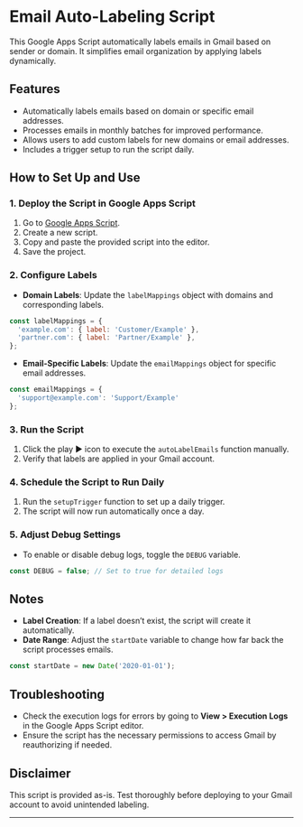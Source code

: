 
# Email Auto-Labeling Script

This Google Apps Script automatically labels emails in Gmail based on sender or domain. It simplifies email organization by applying labels dynamically.

## Features
- Automatically labels emails based on domain or specific email addresses.
- Processes emails in monthly batches for improved performance.
- Allows users to add custom labels for new domains or email addresses.
- Includes a trigger setup to run the script daily.

## How to Set Up and Use

### 1. Deploy the Script in Google Apps Script
1. Go to [Google Apps Script](https://script.google.com/).
2. Create a new script.
3. Copy and paste the provided script into the editor.
4. Save the project.

### 2. Configure Labels
- **Domain Labels**: Update the `labelMappings` object with domains and corresponding labels.
```javascript
const labelMappings = {
  'example.com': { label: 'Customer/Example' },
  'partner.com': { label: 'Partner/Example' },
};
```

- **Email-Specific Labels**: Update the `emailMappings` object for specific email addresses.
```javascript
const emailMappings = {
  'support@example.com': 'Support/Example'
};
```

### 3. Run the Script
1. Click the play ▶️ icon to execute the `autoLabelEmails` function manually.
2. Verify that labels are applied in your Gmail account.

### 4. Schedule the Script to Run Daily
1. Run the `setupTrigger` function to set up a daily trigger.
2. The script will now run automatically once a day.

### 5. Adjust Debug Settings
- To enable or disable debug logs, toggle the `DEBUG` variable.
```javascript
const DEBUG = false; // Set to true for detailed logs
```

## Notes
- **Label Creation**: If a label doesn’t exist, the script will create it automatically.
- **Date Range**: Adjust the `startDate` variable to change how far back the script processes emails.
```javascript
const startDate = new Date('2020-01-01');
```

## Troubleshooting
- Check the execution logs for errors by going to **View > Execution Logs** in the Google Apps Script editor.
- Ensure the script has the necessary permissions to access Gmail by reauthorizing if needed.

## Disclaimer
This script is provided as-is. Test thoroughly before deploying to your Gmail account to avoid unintended labeling.

---
